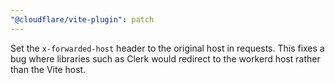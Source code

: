 ```yaml
---
"@cloudflare/vite-plugin": patch
---
```


Set the `x-forwarded-host` header to the original host in requests. This fixes a bug where libraries such as Clerk would redirect to the workerd host rather than the Vite host.

